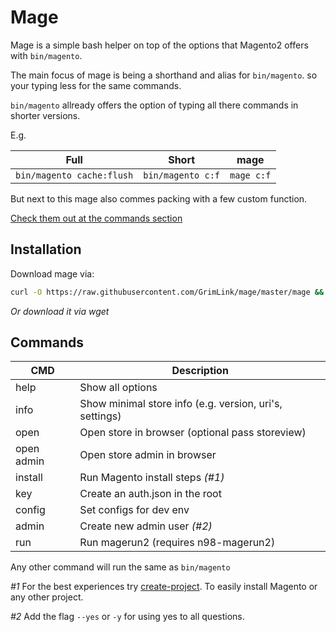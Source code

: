 # Mage

Mage is a simple bash helper
on top of the options that Magento2 offers with `bin/magento`.

The main focus of mage is being a shorthand and alias for `bin/magento`.
so your typing less for the same commands.

`bin/magento` allready offers the option of typing all there commands
in shorter versions.

E.g.

| Full                      | Short             | mage       |
| ------------------------- | ----------------- | ---------- |
| `bin/magento cache:flush` | `bin/magento c:f` | `mage c:f` |

But next to this mage also commes packing with a few custom function.

[Check them out at the commands section](#commands)

## Installation

Download mage via:

```bash
curl -O https://raw.githubusercontent.com/GrimLink/mage/master/mage && chmod +x mage
```

_Or download it via wget_

## Commands

| CMD        | Description                                             |
| ---------- | ------------------------------------------------------- |
| help       | Show all options                                        |
| info       | Show minimal store info (e.g. version, uri's, settings) |
| open       | Open store in browser (optional pass storeview)         |
| open admin | Open store admin in browser                             |
| install    | Run Magento install steps _(#1)_                        |
| key        | Create an auth.json in the root                         |
| config     | Set configs for dev env                                 |
| admin      | Create new admin user _(#2)_                            |
| run        | Run magerun2 (requires n98-magerun2)                    |

Any other command will run the same as `bin/magento`

_#1_ For the best experiences try [create-project](https://github.com/GrimLink/create-project).
To easily install Magento or any other project.

_#2_ Add the flag `--yes` or `-y` for using yes to all questions.
